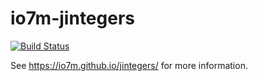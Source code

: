 io7m-jintegers
==============

[![Build Status](https://travis-ci.org/io7m/jintegers.svg?branch=master)](https://travis-ci.org/io7m/jintegers)

See https://io7m.github.io/jintegers/ for more information.

